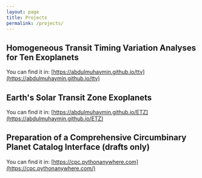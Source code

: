 ```yaml
---
layout: page
title: Projects
permalink: /projects/
---
```



## Homogeneous Transit Timing Variation Analyses for Ten Exoplanets

You can find it in: [https://abdulmuhaymin.github.io/ttv](https://abdulmuhaymin.github.io/ttv)

## Earth's Solar Transit Zone Exoplanets

You can find it in: [https://abdulmuhaymin.github.io/ETZ](https://abdulmuhaymin.github.io/ETZ)

## Preparation of a Comprehensive Circumbinary Planet Catalog Interface (drafts only)

You can find it in: [https://cpc.pythonanywhere.com](https://cpc.pythonanywhere.com/)
